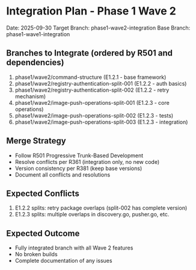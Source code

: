 # Integration Plan - Phase 1 Wave 2
Date: 2025-09-30
Target Branch: phase1-wave2-integration
Base Branch: phase1-wave1-integration

## Branches to Integrate (ordered by R501 and dependencies)
1. phase1/wave2/command-structure (E1.2.1 - base framework)
2. phase1/wave2/registry-authentication-split-001 (E1.2.2 - auth basics)
3. phase1/wave2/registry-authentication-split-002 (E1.2.2 - retry mechanism)
4. phase1/wave2/image-push-operations-split-001 (E1.2.3 - core operations)
5. phase1/wave2/image-push-operations-split-002 (E1.2.3 - tests)
6. phase1/wave2/image-push-operations-split-003 (E1.2.3 - integration)

## Merge Strategy
- Follow R501 Progressive Trunk-Based Development
- Resolve conflicts per R361 (integration only, no new code)
- Version consistency per R381 (keep base versions)
- Document all conflicts and resolutions

## Expected Conflicts
1. E1.2.2 splits: retry package overlaps (split-002 has complete version)
2. E1.2.3 splits: multiple overlaps in discovery.go, pusher.go, etc.

## Expected Outcome
- Fully integrated branch with all Wave 2 features
- No broken builds
- Complete documentation of any issues

